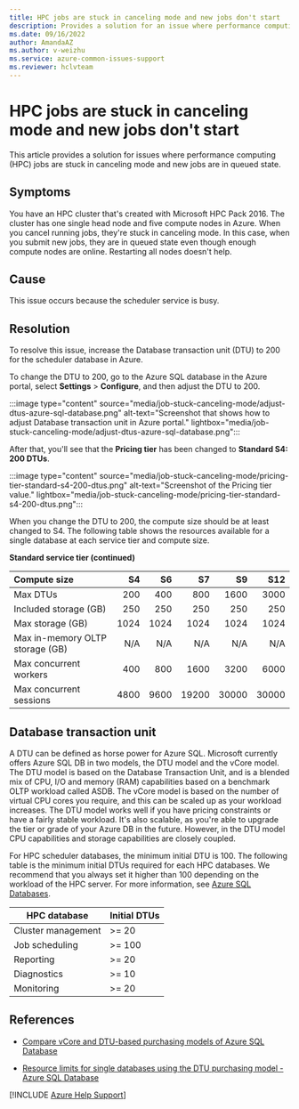 ```yaml
---
title: HPC jobs are stuck in canceling mode and new jobs don't start
description: Provides a solution for an issue where performance computing (HPC) jobs are stuck in canceling mode.
ms.date: 09/16/2022
author: AmandaAZ
ms.author: v-weizhu
ms.service: azure-common-issues-support
ms.reviewer: hclvteam
---
```

# HPC jobs are stuck in canceling mode and new jobs don't start

This article provides a solution for issues where performance computing (HPC) jobs are stuck in canceling mode and new jobs are in queued state.

## Symptoms

You have an HPC cluster that's created with Microsoft HPC Pack 2016. The cluster has one single head node and five compute nodes in Azure. When you cancel running jobs, they're stuck in canceling mode. In this case, when you submit new jobs, they are in queued state even though enough compute nodes are online. Restarting all nodes doesn't help.

## Cause

This issue occurs because the scheduler service is busy.

## Resolution

To resolve this issue, increase the Database transaction unit (DTU) to 200 for the scheduler database in Azure.

To change the DTU to 200, go to the Azure SQL database in the Azure portal, select **Settings** > **Configure**, and then adjust the DTU to 200.

:::image type="content" source="media/job-stuck-canceling-mode/adjust-dtus-azure-sql-database.png" alt-text="Screenshot that shows how to adjust Database transaction unit in Azure portal." lightbox="media/job-stuck-canceling-mode/adjust-dtus-azure-sql-database.png":::

After that, you'll see that the **Pricing tier** has been changed to **Standard S4: 200 DTUs**.

:::image type="content" source="media/job-stuck-canceling-mode/pricing-tier-standard-s4-200-dtus.png" alt-text="Screenshot of the Pricing tier value." lightbox="media/job-stuck-canceling-mode/pricing-tier-standard-s4-200-dtus.png":::

When you change the DTU to 200, the compute size should be at least changed to S4. The following table shows the resources available for a single database at each service tier and compute size.

**Standard service tier (continued)**

| **Compute size** | **S4** | **S6** | **S7** | **S9** | **S12** |
| :--- |---:| ---:|---:|---:|---:|
| Max DTUs | 200 | 400 | 800 | 1600 | 3000 |
| Included storage (GB)| 250 | 250 | 250 | 250 | 250 |
| Max storage (GB) | 1024 | 1024 | 1024 | 1024 | 1024 |
| Max in-memory OLTP storage (GB) | N/A | N/A | N/A | N/A |N/A |
| Max concurrent workers | 400 | 800 | 1600 | 3200 |6000 |
| Max concurrent sessions |4800 | 9600 | 19200 | 30000 |30000 |



## Database transaction unit

A DTU can be defined as horse power for Azure SQL. Microsoft currently offers Azure SQL DB in two models, the DTU model and the vCore model. The DTU model is based on the Database Transaction Unit, and is a blended mix of CPU, I/O and memory (RAM) capabilities based on a benchmark OLTP workload called ASDB. The vCore model is based on the number of virtual CPU cores you require, and this can be scaled up as your workload increases. The DTU model works well if you have pricing constraints or have a fairly stable workload. It's also scalable, as you're able to upgrade the tier or grade of your Azure DB in the future. However, in the DTU model CPU capabilities and storage capabilities are closely coupled.

For HPC scheduler databases, the minimum initial DTU is 100. The following table is the minimum initial DTUs required for each HPC databases. We recommend that you always set it higher than 100 depending on the workload of the HPC server. For more information, see [Azure SQL Databases](/powershell/high-performance-computing/step-1-prepare-the-remote-database-servers#BKMK_Sqlserver).

|HPC database|	Initial DTUs|
|--|--|
|Cluster management|	>= 20|
|Job scheduling	|>= 100|
|Reporting|	>= 20|
|Diagnostics|	>= 10|
|Monitoring|	>= 20|



## References

- [Compare vCore and DTU-based purchasing models of Azure SQL Database](/azure/azure-sql/database/purchasing-models)

- [Resource limits for single databases using the DTU purchasing model - Azure SQL Database](/azure/azure-sql/database/resource-limits-dtu-single-databases)

[!INCLUDE [Azure Help Support](../../includes/azure-help-support.md)]



